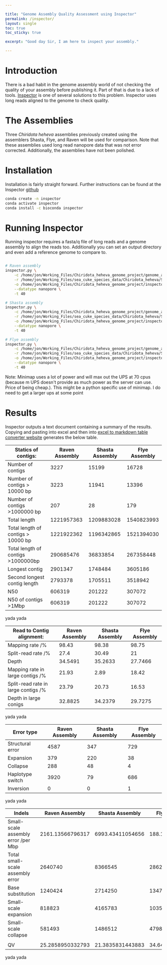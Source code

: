 ```yaml
---

title: "Genome Assembly Quality Assessment using Inspector"
permalink: /inspector/
layout: single
toc: true 
toc_sticky: true

excerpt: "Good day Sir, I am here to inspect your assembly."

---
```


# Introduction

There is a bad habit in the genome assembly world of not checking the quality of your assembly before publishing it. Part of that is due to a lack of tools. [Inspector](https://genomebiology.biomedcentral.com/articles/10.1186/s13059-021-02527-4) is one of several solutions to this problem. Inspector uses long reads aligned to the genome to check quality. 

# The Assemblies

Three *Chiridota heheva* assemblies previously created using the assemblers Shasta, Flye, and Raven will be used for comparison. Note that these assemblies used long read nanopore data that was not error corrected. Additionally, the assemblies have not been polished. 

# Installation

Installation is fairly straight forward. Further instructions can be found at the Inspector [github](https://github.com/ChongLab/Inspector)

```bash
conda create -n inspector
conda activate inspector
conda install -c bioconda inspector
```

# Running Inspector

Running inspector requires a fasta/q file of long reads and a genome assembly to align the reads too. Additionally you can set an output directory and even add a reference genome to compare to. 

```bash

# Raven assembly
inspector.py \
    -c /home/jon/Working_Files/Chiridota_heheva_genome_project/genome_assembly/raven/raven_c_heheva.fasta \
    -r /home/jon/Working_Files/sea_cuke_species_data/Chiridota_heheva/SRR15466781/SRR15466781.fastq \
    -o /home/jon/Working_Files/Chiridota_heheva_genome_project/inspector/raven \
    --datatype nanopore \
    -t 40 

# Shasta assembly
inspector.py \
    -c /home/jon/Working_Files/Chiridota_heheva_genome_project/genome_assembly/shasta/Assembly.fasta \
    -r /home/jon/Working_Files/sea_cuke_species_data/Chiridota_heheva/SRR15466781/SRR15466781.fastq \
    -o /home/jon/Working_Files/Chiridota_heheva_genome_project/inspector/shasta \
    --datatype nanopore \
    -t 40 

# Flye assembly
inspector.py \
    -c /home/jon/Working_Files/Chiridota_heheva_genome_project/genome_assembly/flye/assembly.fasta \
    -r /home/jon/Working_Files/sea_cuke_species_data/Chiridota_heheva/SRR15466781/SRR15466781.fastq \
    -o /home/jon/Working_Files/Chiridota_heheva_genome_project/inspector/flye \
    --datatype nanopore \
    -t 40 
```

Note: Minimap uses a lot of power and will max out the UPS at 70 cpus (because m UPS doesn't provide as much power as the server can use. Price of being cheap.). This might be a python specific use of minimap. I do need to get a larger ups at some point

# Results

Inspector outputs a text document containing a summary of the results. Copying and pasting into excel and then into [excel to markdown table converter website](https://tableconvert.com/excel-to-markdown) generates the below table. 

| Statics of contigs:                | Raven Assembly | Shasta Assembly | Flye Assembly |
|------------------------------------|----------------|-----------------|---------------|
| Number of contigs                  | 3227           | 15199           | 16728         |
| Number of contigs > 10000 bp       | 3223           | 11941           | 13396         |
| Number of contigs >1000000 bp      | 207            | 28              | 179           |
| Total length                       | 1221957363     | 1209883028      | 1540823993    |
| Total length of contigs > 10000 bp | 1221922362     | 1196342865      | 1521394030    |
| Total length of contigs >1000000bp | 290685476      | 36833854        | 267358448     |
| Longest contig                     | 2901347        | 1748484         | 3605186       |
| Second longest contig length       | 2793378        | 1705511         | 3518942       |
| N50                                | 606319         | 201222          | 307072        |
| N50 of contigs >1Mbp               | 606319         | 201222          | 307072        |

yada yada 


| Read to Contig alignment:           | Raven Assembly | Shasta Assembly | Flye Assembly |
|-------------------------------------|----------------|-----------------|---------------|
| Mapping rate /%                     | 98.43          | 98.38           | 98.75         |
| Split-read rate /%                  | 27.4           | 30.49           | 21            |
| Depth                               | 34.5491        | 35.2633         | 27.7466       |
| Mapping rate in large contigs /%    | 21.93          | 2.89            | 18.42         |
| Split-read rate in large contigs /% | 23.79          | 20.73           | 16.53         |
| Depth in large conigs               | 32.8825        | 34.2379         | 29.7275       |

yada yada


| Error type       | Raven Assembly | Shasta Assembly | Flye Assembly |
|------------------|----------------|-----------------|---------------|
| Structural error | 4587           | 347             | 729           |
| Expansion        | 379            | 220             | 38            |
| Collapse         | 288            | 48              | 4             |
| Haplotype switch | 3920           | 79              | 686           |
| Inversion        | 0              | 0               | 1             |

yada yada

| Indels                              | Raven Assembly   | Shasta Assembly  | Flye Assembly    |
|-------------------------------------|------------------|------------------|------------------|
| Small-scale assembly error /per Mbp | 2161.13566796317 | 6993.43411054656 | 188.174131326123 |
| Total small-scale assembly error    | 2640740          | 8366545          | 286287           |
| Base substitution                   | 1240424          | 2714250          | 134786           |
| Small-scale expansion               | 818823           | 4165783          | 103520           |
| Small-scale collapse                | 581493           | 1486512          | 47981            |
|                                     |                  |                  |                  |
| QV                                  | 25.2858950332793 | 21.3835831443883 | 34.6460926406124 |

yada yada